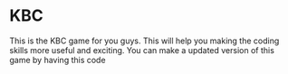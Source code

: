 # KBC
This is the KBC game for you guys. This will help you making the coding skills more useful and exciting. You can make a updated version of this game by having this code
